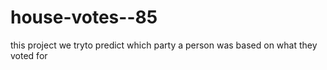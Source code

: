 # house-votes--85
this project we tryto predict which party a person was based on what they voted for
